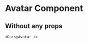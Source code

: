 <script setup lang="ts">
import {DaisyAvatar} from 'daisy-vue'
</script>

# Avatar Component

## Without any props

<DaisyAvatar/>

```vue
<DaisyAvatar />
```